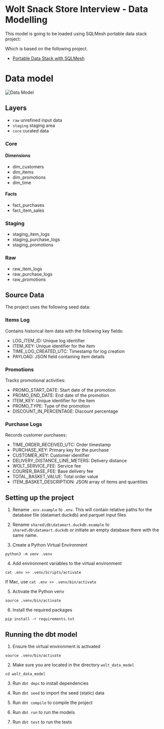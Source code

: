 # Wolt Snack Store Interview - Data Modelling 


This model is going to be loaded using SQLMesh portable data stack project:

Which is based on the following project. 
- [Portable Data Stack with SQLMesh](https://github.com/cnstlungu/portable-data-stack-sqlmesh) 

# Data model

![Data Model](resources/data_model.png) 

## Layers

- `raw` unrefined input data
- `staging` staging area
- `core` curated data

### Core
#### Dimensions
- dim_customers
- dim_items
- dim_promotions
- dim_time

#### Facts
- fact_purchases
- fact_item_sales

### Staging
- staging_item_logs
- staging_purchase_logs
- staging_promotions

### Raw
- raw_item_logs
- raw_purchase_logs
- raw_promotions


## Source Data
The project uses the following seed data:

### Items Log
Contains historical item data with the following key fields:
- LOG_ITEM_ID: Unique log identifier
- ITEM_KEY: Unique identifier for the item
- TIME_LOG_CREATED_UTC: Timestamp for log creation
- PAYLOAD: JSON field containing item details

### Promotions
Tracks promotional activities:
- PROMO_START_DATE: Start date of the promotion
- PROMO_END_DATE: End date of the promotion
- ITEM_KEY: Unique identifier for the item
- PROMO_TYPE: Type of the promotion
- DISCOUNT_IN_PERCENTAGE: Discount percentage

### Purchase Logs
Records customer purchases:
- TIME_ORDER_RECEIVED_UTC: Order timestamp
- PURCHASE_KEY: Primary key for the purchase
- CUSTOMER_KEY: Customer identifier
- DELIVERY_DISTANCE_LINE_METERS: Delivery distance
- WOLT_SERVICE_FEE: Service fee
- COURIER_BASE_FEE: Base delivery fee
- TOTAL_BASKET_VALUE: Total order value
- ITEM_BASKET_DESCRIPTION: JSON array of items and quantities


## Setting up the project

1. Rename `.env.example` to `.env`. This will contain relative paths for the database file (datamart.duckdb) and parquet input files

2. Rename `shared\db\datamart.duckdb.example` to `shared\db\datamart.duckdb` or initiate an empty database there with the same name.

3. Create a Python Virtual Environment

`python3 -m venv .venv`

4. Add environment variables to the virtual environment

`cat .env >> .venv/Scripts/activate`

If Mac, use `cat .env >> .venv/bin/activate`


5. Activate the Python venv

`source .venv/bin/activate`

6. Install the required packages

`pip install -r requirements.txt`


## Running the dbt model

1. Ensure the virtual environment is activated

`source .venv/bin/activate`

2. Make sure you are located in the directory  `wolt_data_model`

`cd wolt_data_model`

3. Run `dbt deps` to install dependencies

4. Run `dbt seed` to import the seed (static) data

5. Run `dbt compile` to compile the project

6. Run `dbt run` to run the models

7. Run `dbt test` to run the tests
